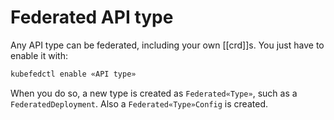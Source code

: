 # Federated API type
Any API type can be federated, including your own [[crd]]s. You just have to enable it with:

```sh
kubefedctl enable «API type»
```

When you do so, a new type is created as `Federated«Type»`, such as a `FederatedDeployment`. Also a `Federated«Type»Config` is created.
